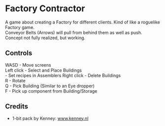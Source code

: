 # Factory Contractor
A game about creating a Factory for different clients. Kind of like a roguelike Factory game.  
Conveyor Belts (Arrows) will pull from behind them as well as push.  
Concept not fully realized, but working.

## Controls
WASD - Move screens  
Left click - Select and Place Buildings  
	- Set recipes in Assemblers
Right click - Delete Buildings  
R - Rotate  
Q - Pick Building (Similar to an Eye dropper)  
F - Pick up component from Building/Storage  

## Credits
- 1-bit pack by Kenney: www.kenney.nl
